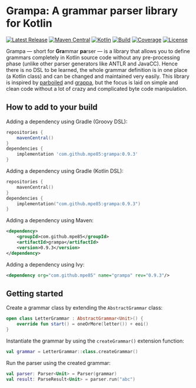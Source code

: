 # Grampa: A grammar parser library for Kotlin

[![Latest Release](https://img.shields.io/github/release/mpe85/grampa/all.svg?label=Latest%20Release)](https://github.com/mpe85/grampa/releases/latest)
[![Maven Central](https://img.shields.io/maven-central/v/com.github.mpe85/grampa.svg?label=Maven%20Central)](https://search.maven.org/search?q=g:%22com.github.mpe85%22%20AND%20a:%22grampa%22)
[![Kotlin](https://img.shields.io/badge/kotlin-1.4-blue.svg?logo=kotlin&label=Kotlin)](http://kotlinlang.org)
[![Build](https://github.com/mpe85/grampa/actions/workflows/gradle.yml/badge.svg)](https://github.com/mpe85/grampa/actions/workflows/gradle.yml)
[![Coverage](https://codecov.io/gh/mpe85/grampa/branch/master/graph/badge.svg)](https://codecov.io/gh/mpe85/grampa)
[![License](https://img.shields.io/github/license/mpe85/grampa.svg?label=License)](https://github.com/mpe85/grampa/blob/master/LICENSE)

Grampa — short for **Gra**mmar **pa**rser — is a library that allows you to define grammars completely in Kotlin source
code without any pre-processing phase (unlike other parser generators like ANTLR and JavaCC). Hence there is no DSL to
be learned, the whole grammar definition is in one place (a Kotlin class) and can be changed and maintained very easily.
This library is inspired by [parboiled](https://github.com/sirthias/parboiled)
and [grappa](https://github.com/fge/grappa), but the focus is laid on simple and clean code without a lot of crazy and
complicated byte code manipulation.

## How to add to your build

Adding a dependency using Gradle (Groovy DSL):

```groovy
repositories {
    mavenCentral()
}
dependencies {
    implementation 'com.github.mpe85:grampa:0.9.3'
}
```

Adding a dependency using Gradle (Kotlin DSL):

```kotlin
repositories {
    mavenCentral()
}
dependencies {
    implementation("com.github.mpe85:grampa:0.9.3")
}
```

Adding a dependency using Maven:
```xml
<dependency>
    <groupId>com.github.mpe85</groupId>
    <artifactId>grampa</artifactId>
    <version>0.9.3</version>
</dependency>
```
Adding a dependency using Ivy:

```xml
<dependency org="com.github.mpe85" name="grampa" rev="0.9.3"/>
```

## Getting started

Create a grammar class by extending the `AbstractGrammar` class:

```kotlin
open class LetterGrammar : AbstractGrammar<Unit>() {
    override fun start() = oneOrMore(letter()) + eoi()
}
```

Instantiate the grammar by using the `createGrammar()` extension function:

```kotlin
val grammar = LetterGrammar::class.createGrammar()
```

Run the parser using the created grammar:

```kotlin
val parser: Parser<Unit> = Parser(grammar)
val result: ParseResult<Unit> = parser.run("abc")
```

